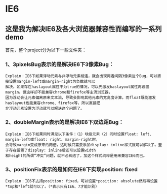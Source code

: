 IE6
===

这是我为解决IE6及各大浏览器兼容性而编写的一系列demo
----------------------------------------------------
首先，整个project分为以下一些文件夹：

### 1、3pixelsBug表示的是解决IE6下3像素Bug：

    Explain：IE6下如果浮动元素与非浮动元素相连，就会出现两者间隔3像素这个Bug，可以直接设置margin-left或margin-right为负数就可以
    解决。如果存在haslayout属性不为true的情况，可以先激发haslayout属性再设置margin。但这样却不能兼容chrome和firefox等主流浏览器，
    因为浮动会让元素偏离原来文本流，导致会影响其他元素的宽高度计算。而float既能激发haslayout也能兼容chrome、firefox等，所以直接把
    非浮动元素设置为浮动就可以解决这个问题了。

### 2、doubleMargin表示的是解决IE6下双边距Bug：

    Explain：IE6下如果同时满足以下条件：（1）块级元素（2）同时设置float: left、margin-left或float: right、margin-right时，
    会导致margin变成原来的两倍，这时候只需要添加display: inline样式就可以解决了。至于存在设置了display: inline后还可以设置width
    和height的所谓“冲突”问题，就不必纠结了，加这个样式纯粹是用来兼容IE6而已。

### 3、positionFix表示的是如何在IE6下实现position: fixed
    Explain：IE6不支持position: fixed，可以设置*position: absolute然后再设置*top和*left就可以了。（*表示只有IE6、7才能识别）
